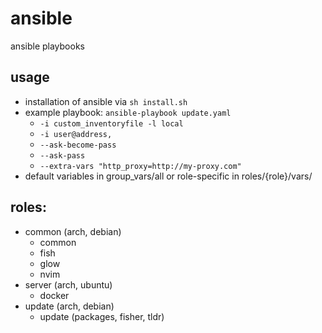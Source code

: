 # ansible
ansible playbooks

## usage
* installation of ansible via `sh install.sh`
* example playbook: `ansible-playbook update.yaml`
    * `-i custom_inventoryfile -l local`
    * `-i user@address,`
    * `--ask-become-pass`
    * `--ask-pass`
    * `--extra-vars "http_proxy=http://my-proxy.com"`
* default variables in group\_vars/all or role-specific in roles/{role}/vars/

## roles:
* common (arch, debian)
    * common
    * fish
    * glow
    * nvim
* server (arch, ubuntu)
    * docker
* update (arch, debian)
    * update (packages, fisher, tldr)
